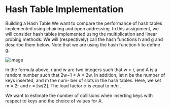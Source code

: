 # Hash Table Implementation
Building a Hash Table We want to compare the performance of hash tables implemented using chaining and open addressing. In this assignment, we will consider hash tables implemented using the multiplication and linear probing methods. We will (respectively) call the hash functions h and g and describe them below. Note that we are using the hash function h to define g.

![image](https://user-images.githubusercontent.com/68981504/148497840-282420c8-054c-4633-ab26-505f7fd36fa9.png)

In the formula above, r and w are two integers such that w > r, and A is a random number such that 2w−1 < A < 2w. In addition, let n be the number of keys inserted, and m the num- ber of slots in the hash tables. Here, we set m = 2r and r = ⌈w/2⌉. The load factor α is equal to m/n .

We want to estimate the number of collisions when inserting keys with respect to keys and the choice of values for A.
